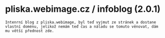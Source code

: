 # pliska.webimage.cz / infoblog (2.0.1)
 
 ```
Intenrní blog z pliska.webimage, byl teď vyjmut ze stránek a dostane vlastní doménu, jelikož nemám teď čas a náladu se tomuto věnovat, dám mu větší přednost zde.
 ```